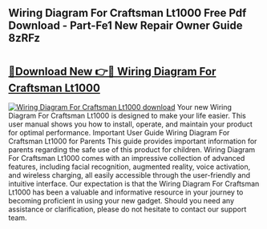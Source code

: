 ## Wiring Diagram For Craftsman Lt1000 Free Pdf Download - Part-Fe1 New Repair Owner Guide 8zRFz

# <h2><a href="http://dftrmgp.blite.top/?on=Wiring+Diagram+For+Craftsman+Lt1000">🔗Download New 👉🔴 Wiring Diagram For Craftsman Lt1000</a></h2>

[![Wiring Diagram For Craftsman Lt1000 download](https://i.imgur.com/lujVjoI.png)](http://dftrmgp.blite.top/?on=Wiring+Diagram+For+Craftsman+Lt1000)
Your new Wiring Diagram For Craftsman Lt1000 is designed to make your life easier. This user manual shows you how to install, operate, and maintain your product for optimal performance. Important User Guide Wiring Diagram For Craftsman Lt1000 for Parents This guide provides important information for parents regarding the safe use of this product for children. Wiring Diagram For Craftsman Lt1000 comes with an impressive collection of advanced features, including facial recognition, augmented reality, voice activation, and wireless charging, all easily accessible through the user-friendly and intuitive interface. Our expectation is that the Wiring Diagram For Craftsman Lt1000 has been a valuable and informative resource in your journey to becoming proficient in using your new gadget. Should you need any assistance or clarification, please do not hesitate to contact our support team.
